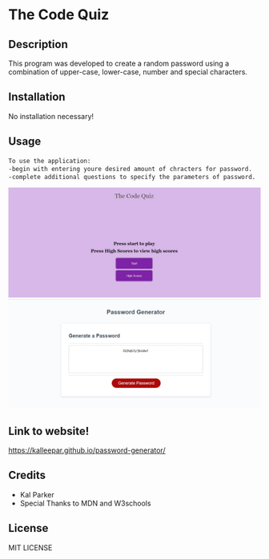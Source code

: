 # The Code Quiz

## Description

This program was developed to create a random password using a combination of upper-case, lower-case, number and special characters.


## Installation

No installation necessary!

## Usage

    To use the application:
    -begin with entering youre desired amount of chracters for password.
    -complete additional questions to specify the parameters of password.

![Alt text](images/thecodequizsample.jpg)
![Alt text](https://github.com/kalleepar/password-generator/blob/main/Develop/images/password-generator-sample2.jpg)

## Link to website!
https://kalleepar.github.io/password-generator/

## Credits

- Kal Parker
- Special Thanks to MDN and W3schools

## License

MIT LICENSE